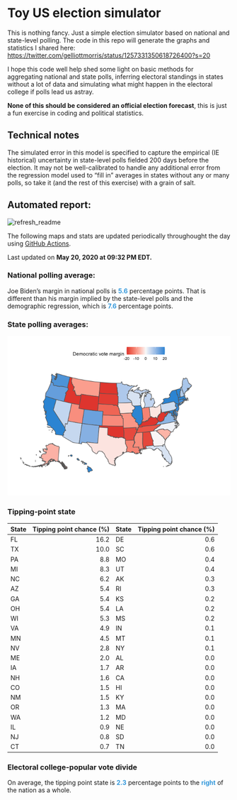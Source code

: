 Toy US election simulator
================

This is nothing fancy. Just a simple election simulator based on
national and state-level polling. The code in this repo will generate
the graphs and statistics I shared here:
<https://twitter.com/gelliottmorris/status/1257331350618726400?s=20>

I hope this code well help shed some light on basic methods for
aggregating national and state polls, inferring electoral standings in
states without a lot of data and simulating what might happen in the
electoral college if polls lead us astray.

**None of this should be considered an official election forecast**,
this is just a fun exercise in coding and political statistics.

## Technical notes

The simulated error in this model is specified to capture the empirical
(IE historical) uncertainty in state-level polls fielded 200 days before
the election. It may not be well-calibrated to handle any additional
error from the regression model used to “fill in” averages in states
without any or many polls, so take it (and the rest of this exercise)
with a grain of salt.

## Automated report:

![refresh\_readme](https://github.com/elliottmorris/toy-us-election-simulator/workflows/refresh_readme/badge.svg)

The following maps and stats are updated periodically throughought the
day using [GitHub Actions](https://github.com/features/actions).

Last updated on **May 20, 2020 at 09:32 PM EDT.**

### National polling average:

Joe Biden’s margin in national polls is
**<span style="color: #3498DB;">5.6</span>** percentage points. That is
different than his margin implied by the state-level polls and the
demographic regression, which is
**<span style="color: #3498DB;">7.6</span>** percentage points.

### State polling averages:

![](README_files/figure-gfm/unnamed-chunk-2-1.png)<!-- -->

### Tipping-point state

| State | Tipping point chance (%) | State | Tipping point chance (%) |
| :---- | -----------------------: | :---- | -----------------------: |
| FL    |                     16.2 | DE    |                      0.6 |
| TX    |                     10.0 | SC    |                      0.6 |
| PA    |                      8.8 | MO    |                      0.4 |
| MI    |                      8.3 | UT    |                      0.4 |
| NC    |                      6.2 | AK    |                      0.3 |
| AZ    |                      5.4 | RI    |                      0.3 |
| GA    |                      5.4 | KS    |                      0.2 |
| OH    |                      5.4 | LA    |                      0.2 |
| WI    |                      5.3 | MS    |                      0.2 |
| VA    |                      4.9 | IN    |                      0.1 |
| MN    |                      4.5 | MT    |                      0.1 |
| NV    |                      2.8 | NY    |                      0.1 |
| ME    |                      2.0 | AL    |                      0.0 |
| IA    |                      1.7 | AR    |                      0.0 |
| NH    |                      1.6 | CA    |                      0.0 |
| CO    |                      1.5 | HI    |                      0.0 |
| NM    |                      1.5 | KY    |                      0.0 |
| OR    |                      1.3 | MA    |                      0.0 |
| WA    |                      1.2 | MD    |                      0.0 |
| IL    |                      0.9 | NE    |                      0.0 |
| NJ    |                      0.8 | SD    |                      0.0 |
| CT    |                      0.7 | TN    |                      0.0 |

### Electoral college-popular vote divide

On average, the tipping point state is
**<span style="color: #3498DB;">2.3</span>** percentage points to the
**<span style="color: #3498DB;">right</span>** of the nation as a whole.
